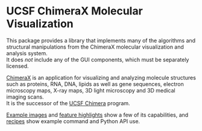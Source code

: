 # UCSF ChimeraX Molecular Visualization

This package provides a library that implements many of the algorithms and structural 
manipulations from the ChimeraX molecular visualization and analysis system.  
It does *not* include any of the GUI components, which must be separately licensed.

[ChimeraX](https://www.rbvi.ucsf.edu/chimerax/) is an application for visualizing and 
analyzing molecule structures such as proteins, RNA, DNA, lipids as well as gene sequences, 
electron microscopy maps, X-ray maps, 3D light microscopy and 3D medical imaging scans.  
It is the successor of the [UCSF Chimera](https://www.cgl.ucsf.edu/chimera/) program.  

[Example images](https://www.rbvi.ucsf.edu/chimerax/gallery.html) and [feature highlights](https://www.rbvi.ucsf.edu/chimerax/features.html) 
show a few of its capabilities, and [recipes](https://rbvi.github.io/chimerax-recipes/) 
show example command and Python API use.
